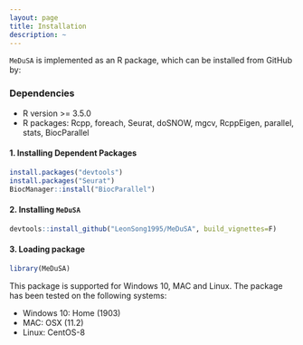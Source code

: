 ```yaml
---
layout: page
title: Installation
description: ~
---
```


`MeDuSA` is implemented as an R package, which can be installed from GitHub by:

### Dependencies 
* R version >= 3.5.0
* R packages: Rcpp, foreach, Seurat, doSNOW, mgcv, RcppEigen, parallel, stats, BiocParallel

#### 1. Installing Dependent Packages
```r
install.packages("devtools")
install.packages("Seurat")
BiocManager::install("BiocParallel")
```

#### 2. Installing `MeDuSA`
```r
devtools::install_github("LeonSong1995/MeDuSA", build_vignettes=F)
```
#### 3. Loading package
```r
library(MeDuSA)
```

This package is supported for Windows 10, MAC and Linux. The package has been tested on the following systems:
- Windows 10: Home (1903)
- MAC: OSX (11.2)
- Linux: CentOS-8
